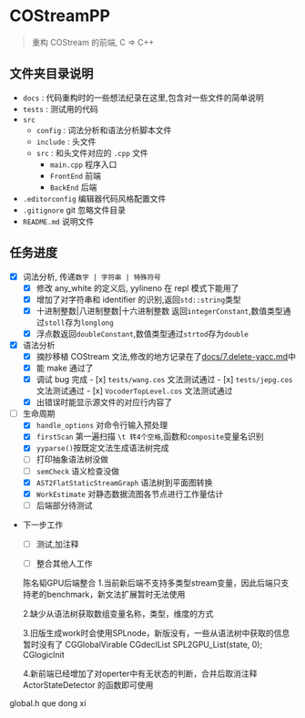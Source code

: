 # COStreamPP
>重构 COStream 的前端, C => C++
## 文件夹目录说明
- `docs` : 代码重构时的一些想法纪录在这里,包含对一些文件的简单说明
- `tests` : 测试用的代码
- `src`
  - `config` : 词法分析和语法分析脚本文件
  - `include` : 头文件
  - `src` : 和头文件对应的 `.cpp` 文件
      - `main.cpp` 程序入口
      - `FrontEnd` 前端
      - `BackEnd`  后端
- `.editorconfig` 编辑器代码风格配置文件
- `.gitignore` git 忽略文件目录
- `README.md` 说明文件
## 任务进度
- [x] 词法分析, 传递`数字 | 字符串 | 特殊符号`
    - [x]  修改 any_white 的定义后, yylineno 在 repl 模式下能用了
    - [x]  增加了对字符串和 identifier 的识别,返回`std::string`类型
    - [x]  十进制整数|八进制整数|十六进制整数 返回`integerConstant`,数值类型通过`stoll`存为`longlong`
    - [x]  浮点数返回`doubleConstant`,数值类型通过`strtod`存为`double`
- [x] 语法分析
    - [x]  摘抄移植 COStream 文法,修改的地方记录在了[docs/7.delete-yacc.md](https://github.com/DML308/COStreamPP/blob/master/docs/7.delete-yacc.md)中
    - [x]  能 make 通过了
    - [x]  调试 bug 完成
      - [x] `tests/wang.cos`      文法测试通过
      - [x] `tests/jepg.cos`      文法测试通过
      - [x] `VocoderTopLevel.cos` 文法测试通过
    - [x] 出错误时能显示源文件的对应行内容了
- [ ] 生命周期
  - [x] `handle_options` 对命令行输入预处理
  - [x] `firstScan` 第一遍扫描 `\t 转4个空格`,函数和`composite`变量名识别
  - [x] `yyparse()`按既定文法生成语法树完成
  - [ ] 打印抽象语法树没做
  - [ ] `semCheck` 语义检查没做
  - [x] `AST2FlatStaticStreamGraph` 语法树到平面图转换
  - [x] `WorkEstimate` 对静态数据流图各节点进行工作量估计
  - [ ] 后端部分待测试
- 下一步工作
  - [ ] 测试,加注释
  - [ ] 整合其他人工作



  陈名韬GPU后端整合
  1.当前新后端不支持多类型stream变量，因此后端只支持老的benchmark，新文法扩展暂时无法使用

  2.缺少从语法树获取数组变量名称，类型，维度的方式

  3.旧版生成work时会使用SPLnode，新版没有，一些从语法树中获取的信息暂时没有了
  CGGlobalVirable
  CGdeclList  	SPL2GPU_List(state, 0);
  CGlogicInit

  4.新前端已经增加了对operter中有无状态的判断，合并后取消注释ActorStateDetector 的函数即可使用

global.h que dong xi